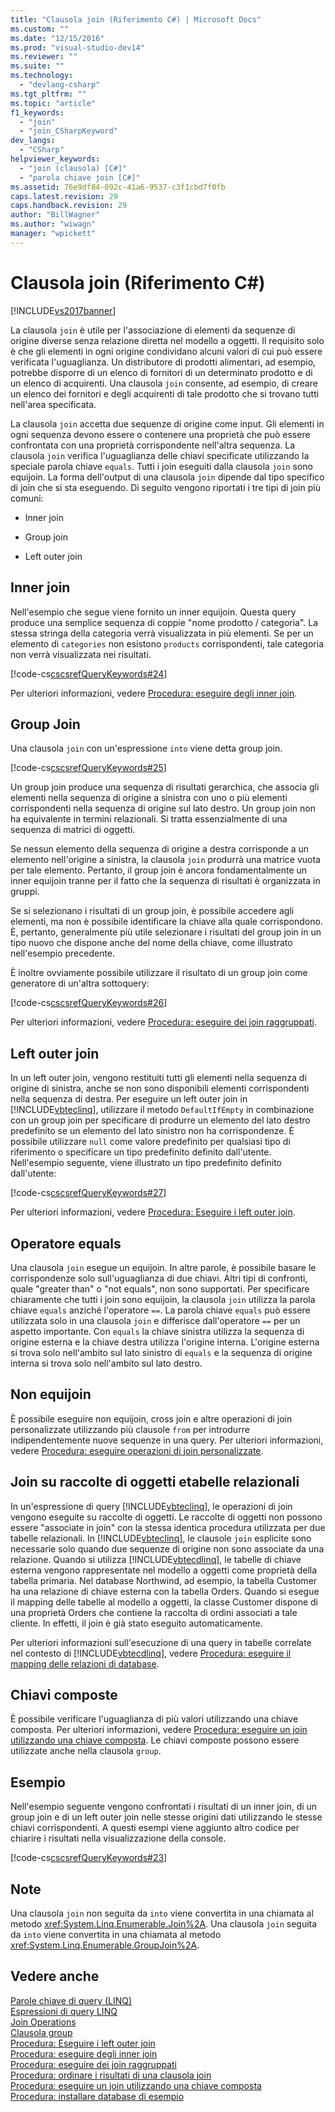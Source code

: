 ```yaml
---
title: "Clausola join (Riferimento C#) | Microsoft Docs"
ms.custom: ""
ms.date: "12/15/2016"
ms.prod: "visual-studio-dev14"
ms.reviewer: ""
ms.suite: ""
ms.technology: 
  - "devlang-csharp"
ms.tgt_pltfrm: ""
ms.topic: "article"
f1_keywords: 
  - "join"
  - "join_CSharpKeyword"
dev_langs: 
  - "CSharp"
helpviewer_keywords: 
  - "join (clausola) [C#]"
  - "parola chiave join [C#]"
ms.assetid: 76e9df84-092c-41a6-9537-c3f1cbd7f0fb
caps.latest.revision: 29
caps.handback.revision: 29
author: "BillWagner"
ms.author: "wiwagn"
manager: "wpickett"
---
```

# Clausola join (Riferimento C#)
[!INCLUDE[vs2017banner](../../../csharp/includes/vs2017banner.md)]

La clausola `join` è utile per l'associazione di elementi da sequenze di origine diverse senza relazione diretta nel modello a oggetti.  Il requisito solo è che gli elementi in ogni origine condividano alcuni valori di cui può essere verificata l'uguaglianza.  Un distributore di prodotti alimentari, ad esempio, potrebbe disporre di un elenco di fornitori di un determinato prodotto e di un elenco di acquirenti.  Una clausola `join` consente, ad esempio, di creare un elenco dei fornitori e degli acquirenti di tale prodotto che si trovano tutti nell'area specificata.  
  
 La clausola `join` accetta due sequenze di origine come input.  Gli elementi in ogni sequenza devono essere o contenere una proprietà che può essere confrontata con una proprietà corrispondente nell'altra sequenza.  La clausola `join` verifica l'uguaglianza delle chiavi specificate utilizzando la speciale parola chiave `equals`.  Tutti i join eseguiti dalla clausola `join` sono equijoin.  La forma dell'output di una clausola `join` dipende dal tipo specifico di join che si sta eseguendo.  Di seguito vengono riportati i tre tipi di join più comuni:  
  
-   Inner join  
  
-   Group join  
  
-   Left outer join  
  
## Inner join  
 Nell'esempio che segue viene fornito un inner equijoin.  Questa query produce una semplice sequenza di coppie "nome prodotto \/ categoria".  La stessa stringa della categoria verrà visualizzata in più elementi.  Se per un elemento di `categories` non esistono `products` corrispondenti, tale categoria non verrà visualizzata nei risultati.  
  
 [!code-cs[cscsrefQueryKeywords#24](../../../csharp/language-reference/keywords/codesnippet/CSharp/join-clause_1.cs)]  
  
 Per ulteriori informazioni, vedere [Procedura: eseguire degli inner join](../../../csharp/programming-guide/linq-query-expressions/how-to-perform-inner-joins.md).  
  
## Group Join  
 Una clausola `join` con un'espressione `into` viene detta group join.  
  
 [!code-cs[cscsrefQueryKeywords#25](../../../csharp/language-reference/keywords/codesnippet/CSharp/join-clause_2.cs)]  
  
 Un group join produce una sequenza di risultati gerarchica, che associa gli elementi nella sequenza di origine a sinistra con uno o più elementi corrispondenti nella sequenza di origine sul lato destro.  Un group join non ha equivalente in termini relazionali. Si tratta essenzialmente di una sequenza di matrici di oggetti.  
  
 Se nessun elemento della sequenza di origine a destra corrisponde a un elemento nell'origine a sinistra, la clausola `join` produrrà una matrice vuota per tale elemento.  Pertanto, il group join è ancora fondamentalmente un inner equijoin tranne per il fatto che la sequenza di risultati è organizzata in gruppi.  
  
 Se si selezionano i risultati di un group join, è possibile accedere agli elementi, ma non è possibile identificare la chiave alla quale corrispondono.  È, pertanto, generalmente più utile selezionare i risultati del group join in un tipo nuovo che dispone anche del nome della chiave, come illustrato nell'esempio precedente.  
  
 È inoltre ovviamente possibile utilizzare il risultato di un group join come generatore di un'altra sottoquery:  
  
 [!code-cs[cscsrefQueryKeywords#26](../../../csharp/language-reference/keywords/codesnippet/CSharp/join-clause_3.cs)]  
  
 Per ulteriori informazioni, vedere [Procedura: eseguire dei join raggruppati](../../../csharp/programming-guide/linq-query-expressions/how-to-perform-grouped-joins.md).  
  
## Left outer join  
 In un left outer join, vengono restituiti tutti gli elementi nella sequenza di origine di sinistra, anche se non sono disponibili elementi corrispondenti nella sequenza di destra.  Per eseguire un left outer join in [!INCLUDE[vbteclinq](../../../csharp/includes/vbteclinq_md.md)], utilizzare il metodo `DefaultIfEmpty` in combinazione con un group join per specificare di produrre un elemento del lato destro predefinito se un elemento del lato sinistro non ha corrispondenze.  È possibile utilizzare `null` come valore predefinito per qualsiasi tipo di riferimento o specificare un tipo predefinito definito dall'utente.  Nell'esempio seguente, viene illustrato un tipo predefinito definito dall'utente:  
  
 [!code-cs[cscsrefQueryKeywords#27](../../../csharp/language-reference/keywords/codesnippet/CSharp/join-clause_4.cs)]  
  
 Per ulteriori informazioni, vedere [Procedura: Eseguire i left outer join](../../../csharp/programming-guide/linq-query-expressions/how-to-perform-left-outer-joins.md).  
  
## Operatore equals  
 Una clausola `join` esegue un equijoin.  In altre parole, è possibile basare le corrispondenze solo sull'uguaglianza di due chiavi.  Altri tipi di confronti, quale "greater than" o "not equals", non sono supportati.  Per specificare chiaramente che tutti i join sono equijoin, la clausola `join` utilizza la parola chiave `equals` anziché l'operatore `==`.  La parola chiave `equals` può essere utilizzata solo in una clausola `join` e differisce dall'operatore `==` per un aspetto importante.  Con `equals` la chiave sinistra utilizza la sequenza di origine esterna e la chiave destra utilizza l'origine interna.  L'origine esterna si trova solo nell'ambito sul lato sinistro di `equals` e la sequenza di origine interna si trova solo nell'ambito sul lato destro.  
  
## Non equijoin  
 È possibile eseguire non equijoin, cross join e altre operazioni di join personalizzate utilizzando più clausole `from` per introdurre indipendentemente nuove sequenze in una query.  Per ulteriori informazioni, vedere [Procedura: eseguire operazioni di join personalizzate](../../../csharp/programming-guide/linq-query-expressions/how-to-perform-custom-join-operations.md).  
  
## Join su raccolte di oggetti etabelle relazionali  
 In un'espressione di query [!INCLUDE[vbteclinq](../../../csharp/includes/vbteclinq_md.md)], le operazioni di join vengono eseguite su raccolte di oggetti.  Le raccolte di oggetti non possono essere "associate in join" con la stessa identica procedura utilizzata per due tabelle relazionali.  In [!INCLUDE[vbteclinq](../../../csharp/includes/vbteclinq_md.md)], le clausole `join` esplicite sono necessarie solo quando due sequenze di origine non sono associate da una relazione.  Quando si utilizza [!INCLUDE[vbtecdlinq](../../../csharp/includes/vbtecdlinq_md.md)], le tabelle di chiave esterna vengono rappresentate nel modello a oggetti come proprietà della tabella primaria.  Nel database Northwind, ad esempio, la tabella Customer ha una relazione di chiave esterna con la tabella Orders.  Quando si esegue il mapping delle tabelle al modello a oggetti, la classe Customer dispone di una proprietà Orders che contiene la raccolta di ordini associati a tale cliente.  In effetti, il join è già stato eseguito automaticamente.  
  
 Per ulteriori informazioni sull'esecuzione di una query in tabelle correlate nel contesto di [!INCLUDE[vbtecdlinq](../../../csharp/includes/vbtecdlinq_md.md)], vedere [Procedura: eseguire il mapping delle relazioni di database](../Topic/How%20to:%20Map%20Database%20Relationships.md).  
  
## Chiavi composte  
 È possibile verificare l'uguaglianza di più valori utilizzando una chiave composta.  Per ulteriori informazioni, vedere [Procedura: eseguire un join utilizzando una chiave composta](../../../csharp/programming-guide/linq-query-expressions/how-to-join-by-using-composite-keys.md).  Le chiavi composte possono essere utilizzate anche nella clausola `group`.  
  
## Esempio  
 Nell'esempio seguente vengono confrontati i risultati di un inner join, di un group join e di un left outer join nelle stesse origini dati utilizzando le stesse chiavi corrispondenti.  A questi esempi viene aggiunto altro codice per chiarire i risultati nella visualizzazione della console.  
  
 [!code-cs[cscsrefQueryKeywords#23](../../../csharp/language-reference/keywords/codesnippet/CSharp/join-clause_5.cs)]  
  
## Note  
 Una clausola `join` non seguita da `into` viene convertita in una chiamata al metodo <xref:System.Linq.Enumerable.Join%2A>.  Una clausola `join` seguita da `into` viene convertita in una chiamata al metodo <xref:System.Linq.Enumerable.GroupJoin%2A>.  
  
## Vedere anche  
 [Parole chiave di query \(LINQ\)](../../../csharp/language-reference/keywords/query-keywords.md)   
 [Espressioni di query LINQ](../../../csharp/programming-guide/linq-query-expressions/index.md)   
 [Join Operations](../../../visual-basic/programming-guide/concepts/linq/join-operations.md)   
 [Clausola group](../../../csharp/language-reference/keywords/group-clause.md)   
 [Procedura: Eseguire i left outer join](../../../csharp/programming-guide/linq-query-expressions/how-to-perform-left-outer-joins.md)   
 [Procedura: eseguire degli inner join](../../../csharp/programming-guide/linq-query-expressions/how-to-perform-inner-joins.md)   
 [Procedura: eseguire dei join raggruppati](../../../csharp/programming-guide/linq-query-expressions/how-to-perform-grouped-joins.md)   
 [Procedura: ordinare i risultati di una clausola join](../../../csharp/programming-guide/linq-query-expressions/how-to-order-the-results-of-a-join-clause.md)   
 [Procedura: eseguire un join utilizzando una chiave composta](../../../csharp/programming-guide/linq-query-expressions/how-to-join-by-using-composite-keys.md)   
 [Procedura: installare database di esempio](../Topic/How%20to:%20Install%20Sample%20Databases.md)